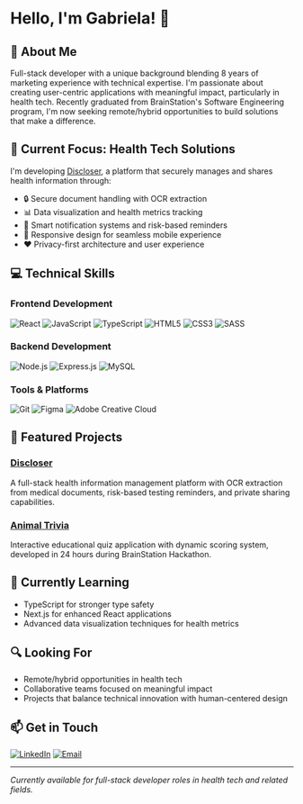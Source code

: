 # Hello, I'm Gabriela! 👋

## 💫 About Me
Full-stack developer with a unique background blending 8 years of marketing experience with technical expertise. I'm passionate about creating user-centric applications with meaningful impact, particularly in health tech. Recently graduated from BrainStation's Software Engineering program, I'm now seeking remote/hybrid opportunities to build solutions that make a difference.

## 🚀 Current Focus: Health Tech Solutions
I'm developing [Discloser](https://github.com/nameisbri/discloser), a platform that securely manages and shares health information through:
- 🔒 Secure document handling with OCR extraction
- 📊 Data visualization and health metrics tracking
- 🔔 Smart notification systems and risk-based reminders
- 📱 Responsive design for seamless mobile experience
- ❤️ Privacy-first architecture and user experience

## 💻 Technical Skills

### Frontend Development
![React](https://img.shields.io/badge/-React-61DAFB?style=flat-square&logo=react&logoColor=black)
![JavaScript](https://img.shields.io/badge/-JavaScript-F7DF1E?style=flat-square&logo=javascript&logoColor=black)
![TypeScript](https://img.shields.io/badge/-TypeScript-3178C6?style=flat-square&logo=typescript&logoColor=white)
![HTML5](https://img.shields.io/badge/-HTML5-E34F26?style=flat-square&logo=html5&logoColor=white)
![CSS3](https://img.shields.io/badge/-CSS3-1572B6?style=flat-square&logo=css3&logoColor=white)
![SASS](https://img.shields.io/badge/-SASS-CC6699?style=flat-square&logo=sass&logoColor=white)

### Backend Development
![Node.js](https://img.shields.io/badge/-Node.js-339933?style=flat-square&logo=nodedotjs&logoColor=white)
![Express.js](https://img.shields.io/badge/-Express-000000?style=flat-square&logo=express&logoColor=white)
![MySQL](https://img.shields.io/badge/-MySQL-4479A1?style=flat-square&logo=mysql&logoColor=white)

### Tools & Platforms
![Git](https://img.shields.io/badge/-Git-F05032?style=flat-square&logo=git&logoColor=white)
![Figma](https://img.shields.io/badge/-Figma-F24E1E?style=flat-square&logo=figma&logoColor=white)
![Adobe Creative Cloud](https://img.shields.io/badge/-Adobe_CC-DA1F26?style=flat-square&logo=adobe&logoColor=white)

## 📂 Featured Projects

### [Discloser](https://github.com/nameisbri/discloser)
A full-stack health information management platform with OCR extraction from medical documents, risk-based testing reminders, and private sharing capabilities.

### [Animal Trivia](https://github.com/nameisbri/animal-trivia)
Interactive educational quiz application with dynamic scoring system, developed in 24 hours during BrainStation Hackathon.

## 🌱 Currently Learning
- TypeScript for stronger type safety
- Next.js for enhanced React applications
- Advanced data visualization techniques for health metrics

## 🔍 Looking For
- Remote/hybrid opportunities in health tech
- Collaborative teams focused on meaningful impact
- Projects that balance technical innovation with human-centered design

## 📫 Get in Touch
[![LinkedIn](https://img.shields.io/badge/-LinkedIn-0077B5?style=flat-square&logo=linkedin&logoColor=white)](https://linkedin.com/in/gabcsb)
[![Email](https://img.shields.io/badge/-Email-D14836?style=flat-square&logo=gmail&logoColor=white)](mailto:gcdbarreira@gmail.com)

---
*Currently available for full-stack developer roles in health tech and related fields.*

